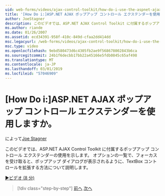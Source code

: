 ```yaml
---
uid: web-forms/videos/ajax-control-toolkit/how-do-i-use-the-aspnet-ajax-popup-control-extender
title: '[How Do i:]ASP.NET AJAX ポップアップ コントロール エクステンダーを使用しますか。 | Microsoft Docs'
author: JoeStagner
description: このビデオでは、ASP.NET AJAX Control Toolkit に付属するポップアップ コントロール エクステンダーの使用を示します。 TextBox コントロールを拡張する方法を学習できるようにしています.
ms.author: riande
ms.date: 01/26/2007
ms.assetid: ecd34391-958f-410c-849d-cfaa2dd414dd
msc.legacyurl: /web-forms/videos/ajax-control-toolkit/how-do-i-use-the-aspnet-ajax-popup-control-extender
msc.type: video
ms.openlocfilehash: 9ebd580473d6c4305fb2ae9f568678002843b6ca
ms.sourcegitcommit: 24b1f6decbb17bb22a45166e5fdb0845c65af498
ms.translationtype: MT
ms.contentlocale: ja-JP
ms.lasthandoff: 03/01/2019
ms.locfileid: "57046909"
---
```

<a name="how-do-i-use-the-aspnet-ajax-popup-control-extender"></a>[How Do i:]ASP.NET AJAX ポップアップ コントロール エクステンダーを使用しますか。
====================
によって[Joe Stagner](https://github.com/JoeStagner)

このビデオでは、ASP.NET AJAX Control Toolkit に付属するポップアップ コントロール エクステンダーの使用を示します。 オプションの一覧で、フォーカスを受け取ると、ポップアップ ダイアログが表示されるように、TextBox コントロールを拡張する方法について説明します。

[&#9654;ビデオ (8 分)](https://channel9.msdn.com/Blogs/ASP-NET-Site-Videos/how-do-i-use-the-aspnet-ajax-popup-control-extender)

> [!div class="step-by-step"]
> [前へ](how-do-i-use-the-aspnet-ajax-textboxwatermark-control-extender.md)
> [次へ](how-do-i-use-the-aspnet-ajax-modalpopup-extender-control.md)
